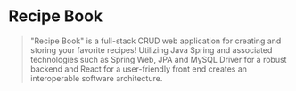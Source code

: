 # Recipe Book
> "Recipe Book" is a full-stack CRUD web application for creating and storing your favorite recipes! Utilizing Java Spring and associated technologies such as Spring Web, JPA and MySQL Driver for a robust backend and React for a user-friendly front end creates an interoperable software architecture.
